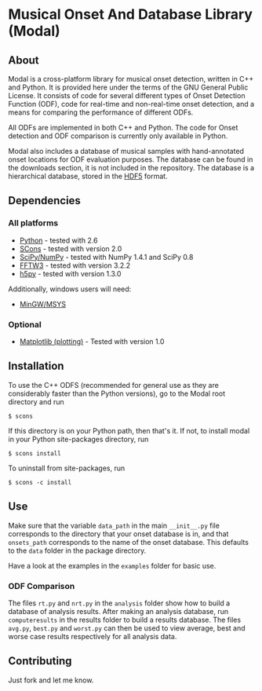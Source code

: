 Musical Onset And Database Library (Modal)
==========================================

About
-----
Modal is a cross-platform library for musical onset detection, written in C++ and Python.
It is provided here under the terms of the GNU General Public License.
It consists of code for several different types of Onset Detection Function (ODF), code for
real-time and non-real-time onset detection, and a means for comparing the performance of
different ODFs.

All ODFs are implemented in both C++ and Python. The code for Onset detection and ODF comparison
is currently only available in Python.

Modal also includes a database of musical samples with hand-annotated onset locations for ODF 
evaluation purposes. The database can be found in the downloads section, it is not included 
in the repository. 
The database is a hierarchical database, stored in the [HDF5](http://www.hdfgroup.org/HDF5/) format.


Dependencies
------------

### All platforms

* [Python](http://www.python.org) - tested with 2.6
* [SCons](http://www.scons.org) - tested with version 2.0
* [SciPy/NumPy](http://www.scipy.org) - tested with NumPy 1.4.1 and SciPy 0.8
* [FFTW3](http://www.fftw.org) - tested with version 3.2.2
* [h5py](http://code.google.com/p/h5py/) - tested with version 1.3.0

Additionally, windows users will need:

* [MinGW/MSYS](http://www.mingw.org/)

### Optional

* [Matplotlib (plotting)](http://matplotlib.sourceforge.net) - Tested with version 1.0


Installation
------------

To use the C++ ODFS (recommended for general use as they are considerably faster than the Python versions),
go to the Modal root directory and run

    $ scons

If this directory is on your Python path, then that's it. If not, to install modal in your Python
site-packages directory, run

    $ scons install

To uninstall from site-packages, run

    $ scons -c install


Use
---

Make sure that the variable `data_path` in the main `__init__.py` file corresponds to the directory
that your onset database is in, and that `onsets_path` corresponds to the name of the onset database.
This defaults to the `data` folder in the package directory.

Have a look at the examples in the `examples` folder for basic use. 

### ODF Comparison

The files `rt.py` and `nrt.py` in the `analysis` folder show how to build a database of analysis results.
After making an analysis database, run `computeresults` in the results folder to build a results database.
The files `avg.py`, `best.py` and `worst.py` can then be used to view average, best and worse case 
results respectively for all analysis data.


Contributing
------------

Just fork and let me know.
